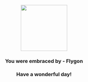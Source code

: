 <p align="center">
    <img src="https://raw.githubusercontent.com/PokeAPI/sprites/master/sprites/pokemon/330.png" width="150" height="150">
</p>
<h3 align="center">You were embraced by - <b>Flygon</b></h3>
<h3 align="center">Have a wonderful day!</h3>
